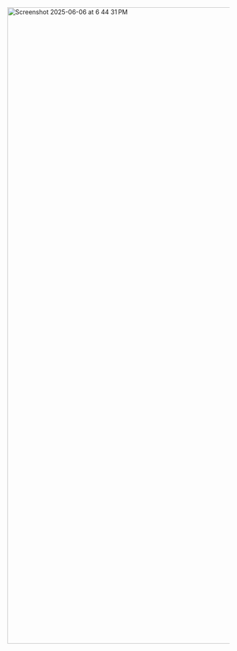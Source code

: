 <img width="1439" alt="Screenshot 2025-06-06 at 6 44 31 PM" src="https://github.com/user-attachments/assets/3e364884-42c4-40e2-bc4b-49700cd2cc3e" />
